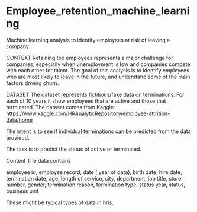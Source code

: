 # Employee_retention_machine_learning
Machine learning analysis to identify employees at risk of leaving a company

CONTEXT
Retaining top employees represents a major challenge for companies, especially when unemployment is low and companies compete with each other for talent. The goal of this analysis is to identify employees who are most likely to leave in the future, and understand some of the main factors driving churn.

DATASET
The dataset represents fictitious/fake data on terminations. For each of 10 years it show employees that are active and those that terminated. The dataset comes from Kaggle: https://www.kaggle.com/HRAnalyticRepository/employee-attrition-data/home

The intent is to see if individual terminations can be predicted from the data provided.

The task is to predict the status of active or terminated.

Content
The data contains

employee id, employee record, date ( year of data), birth date, hire date, termination date, age, length of service, city, department, job title, store number, gender, termination reason, termination type, status year, status, business unit

These might be typical types of data in hris.
